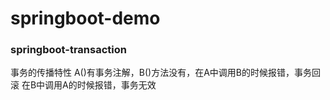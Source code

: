 # springboot-demo

### springboot-transaction
事务的传播特性
A()有事务注解，B()方法没有，在A中调用B的时候报错，事务回滚
在B中调用A的时候报错，事务无效
